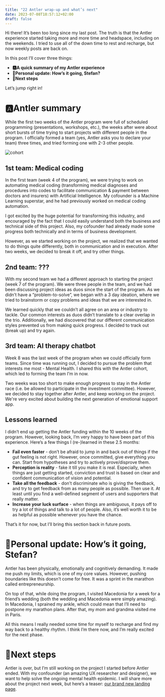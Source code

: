```yaml
---
title: "22 Antler wrap-up and what’s next"
date: 2023-07-08T18:57:12+02:00
draft: false
---
```

Hi there! It’s been too long since my last post. The truth is that the Antler experience started taking more and more time and headspace, including on the weekends. I tried to use all of the down time to rest and recharge, but now weekly posts are back on. 

In this post I’ll cover three things:

- **🅰️A quick summary of my Antler experience**
- **🗿Personal update: How’s it going, Stefan?**
- 🧠**Next steps**

Let’s jump right in!

# 🅰️Antler summary

While the first two weeks of the Antler program were full of scheduled programming (presentations, workshops, etc.), the weeks after were about short bursts of time trying to start projects with different people in the program. I officially formed a team (yes, Antler asks you to declare your team) three times, and tried forming one with 2-3 other people. 

![cohort](/antler_wrapup/cohort.jpg#center)

## 1st team: Medical coding

In the first team (week 4 of the program), we were trying to work on automating medical coding (transforming medical diagnoses and procedures into codes to facilitate communication & payment between doctors and insurers) with Artificial Intelligence. My cofounder is a Machine Learning superstar, and he had previously worked on medical coding automation. 

I got excited by the huge potential for transforming this industry, and encouraged by the fact that I could easily understand both the business and technical side of this project. Also, my cofounder had already made some progress both technically and in terms of business development.

However, as we started working on the project, we realized that we wanted to do things quite differently, both in communication and in execution. After two weeks, we decided to break it off, and try other things. 

## 2nd team: ???

With my second team we had a different approach to starting the project (week 7 of the program). We were three people in the team, and we had been discussing project ideas as duos since the start of the program. As we didn’t have a “problem-to-solve”, we began with a 3 day ideation, where we tried to brainstorm or copy problems and ideas that we are interested in. 

We learned quickly that we couldn’t all agree on an area or industry to tackle. Our common interests as duos didn’t translate to a clear overlap in the trio. Additionally, we had discovered that our different communication styles prevented us from making quick progress. I decided to track out (break up) and try again. 

## 3rd team: AI therapy chatbot

Week 8 was the last week of the program when we could officially form teams. Since time was running out, I decided to pursue the problem that interests me most - Mental Health. I shared this with the Antler cohort, which led to forming the team I’m in now. 

Two weeks was too short to make enough progress to stay in the Antler race (i.e. be allowed to participate in the investment committee). However, we decided to stay together after Antler, and keep working on the project. We're very excited about building the next generation of emotional support app. 

## Lessons learned

I didn’t end up getting the Antler funding within the 10 weeks of the program. However, looking back, I’m very happy to have been part of this experience. Here’s a few things I (re-)learned in these 2.5 months:

- **Fail even faster** - don’t be afraid to jump in and back out of things if the gut feeling is not right. However, once committed, give everything you can. Start from hypotheses and try to actively prove/disprove them.
- **Perception is reality** - fake it till you make it is real. Especially, when things are just getting started, conviction and trust is based on clear and confident communication of vision and potential.
- **Take all the feedback** - don’t discriminate who is giving the feedback, and try to get feedback from as many people as possible. Then use it. At least until you find a well-defined segment of users and supporters that really matter.
- **Increase your luck surface** - when things are ambiguous, it pays off to try a lot of things and talk to a lot of people. Also, it’s well worth it to be as helpful as possible whenever you have the chance.

That’s it for now, but I’ll bring this section back in future posts.  

# **🗿Personal update: How’s it going, Stefan?**

Antler has been physically, emotionally and cognitively demanding. It made me push my limits, which is one of my core values. However, pushing boundaries like this doesn’t come for free. It was a sprint in the marathon called entrepreneurship. 

On top of that, while doing the program, I visited Macedonia for a week for a friend’s wedding (both the wedding and Macedonia were simply amazing). In Macedonia, I sprained my ankle, which could mean that I’ll need to postpone my marathon plans. After that, my mom and grandma visited me in Paris. 

All this means I really needed some time for myself to recharge and find my way back to a healthy rhythm. I think I’m there now, and I’m really excited for the next phase.

# 🧠Next steps

Antler is over, but I’m still working on the project I started before Antler ended. With my confounder (an amazing UX researcher and designer), we want to help solve the ongoing mental health epidemic. I will share more about the project next week, but here’s a teaser: [our brand new landing page](https://heyiro.com/).
